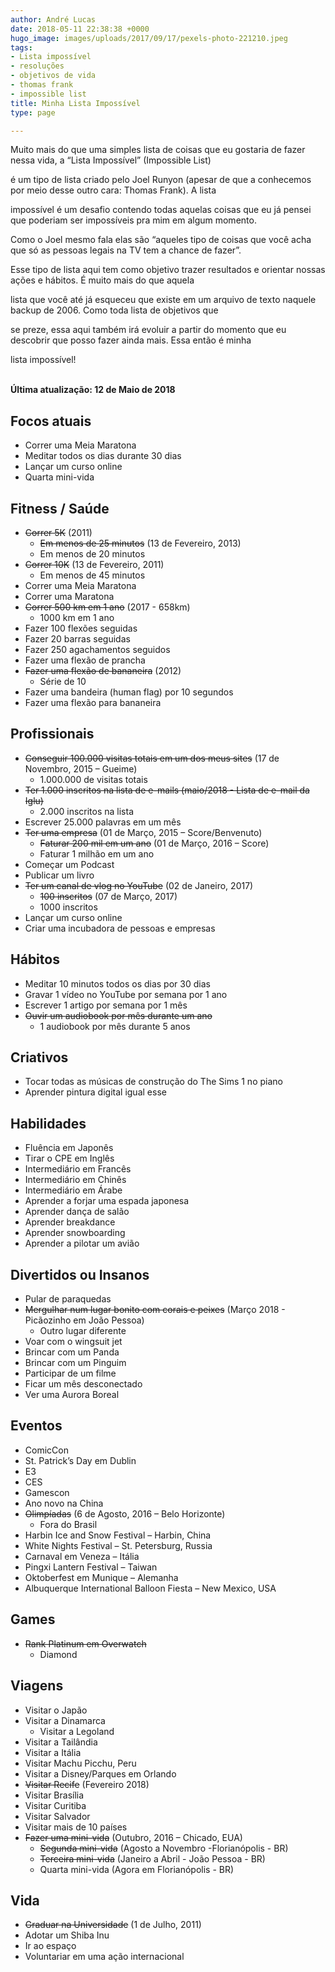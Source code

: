 ```yaml
---
author: André Lucas
date: 2018-05-11 22:38:38 +0000
hugo_image: images/uploads/2017/09/17/pexels-photo-221210.jpeg
tags:
- Lista impossível
- resoluções
- objetivos de vida
- thomas frank
- impossible list
title: Minha Lista Impossível
type: page

---
```

Muito mais do que uma simples lista de coisas que eu gostaria de fazer nessa vida, a “Lista Impossível” (Impossible List)

é um tipo de lista criado pelo Joel Runyon (apesar de que a conhecemos por meio desse outro cara: Thomas Frank). A lista

impossível é um desafio contendo todas aquelas coisas que eu já pensei que poderiam ser impossíveis pra mim em algum momento.

Como o Joel mesmo fala elas são “aqueles tipo de coisas que você acha que só as pessoas legais na TV tem a chance de fazer”.

Esse tipo de lista aqui tem como objetivo trazer resultados e orientar nossas ações e hábitos. É muito mais do que aquela

lista que você até já esqueceu que existe em um arquivo de texto naquele backup de 2006. Como toda lista de objetivos que

se preze, essa aqui também irá evoluir a partir do momento que eu descobrir que posso fazer ainda mais. Essa então é minha

lista impossível!

  
<br><b>Última atualização: 12 de Maio de 2018</b><br>  
<h2 id="focosatuais">Focos atuais</h2><ul>    <li>Correr uma Meia Maratona</li>    <li>Meditar todos os dias durante 30 dias</li>    <li>Lançar um curso online</li>    <li>Quarta mini-vida</li></ul><h2 id="fitnesssade">Fitness / Saúde</h2><ul>    <li>        <del>Correr 5K</del> (2011)        <ul>            <li>                <del>Em menos de 25 minutos</del> (13 de Fevereiro, 2013)</li>            <li>Em menos de 20 minutos</li>        </ul>    </li>    <li>        <del>Correr 10K</del> (13 de Fevereiro, 2011)        <ul>            <li>Em menos de 45 minutos</li>        </ul>    </li>    <li>Correr uma Meia Maratona</li>    <li>Correr uma Maratona</li>    <li><del>Correr 500 km em 1 ano</del> (2017 - 658km)        <ul>            <li>1000 km em 1 ano</li>  
        </ul>    </li>    <li>Fazer 100 flexões seguidas</li>    <li>Fazer 20 barras seguidas</li>    <li>Fazer 250 agachamentos seguidos</li>    <li>Fazer uma flexão de prancha</li>    <li>        <del>Fazer uma flexão de bananeira</del> (2012)        <ul>            <li>Série de 10</li>        </ul>    </li>    <li>Fazer uma bandeira (human flag) por 10 segundos</li>    <li>Fazer uma flexão para bananeira</li></ul><h2 id="profissionais">Profissionais</h2><ul>    <li>        <del>Conseguir 100.000 visitas totais em um dos meus sites</del> (17 de Novembro, 2015 – Gueime)        <ul>            <li>1.000.000 de visitas totais</li>        </ul>    </li>    <li><del>Ter 1.000 inscritos na lista de e-mails (maio/2018 - Lista de e-mail da Iglu)</del>        <ul>            <li>2.000 inscritos na lista</li>        </ul>    </li>    <li>Escrever 25.000 palavras em um mês</li>    <li>        <del>Ter uma empresa</del> (01 de Março, 2015 – Score/Benvenuto)        <ul>            <li>                <del>Faturar 200 mil em um ano</del> (01 de Março, 2016 – Score)</li>            <li>Faturar 1 milhão em um ano</li>        </ul>    </li>    <li>Começar um Podcast</li>    <li>Publicar um livro</li>    <li>        <del>Ter um canal de vlog no YouTube</del> (02 de Janeiro, 2017)        <ul>            <li>                <del>100 inscritos</del> (07 de Março, 2017)</li>            <li>1000 inscritos</li>        </ul>    </li>    <li>Lançar um curso online</li>    <li>Criar uma incubadora de pessoas e empresas</li></ul><h2 id="hbitos">Hábitos</h2><ul>    <li>Meditar 10 minutos todos os dias por 30 dias</li>    <li>Gravar 1 vídeo no YouTube por semana por 1 ano</li>    <li>Escrever 1 artigo por semana por 1 mês</li>    <li><del>Ouvir um audiobook por mês durante um ano</del>        <ul>            <li>1 audiobook por mês durante 5 anos</li>        </ul>    </li></ul><h2 id="criativos">Criativos</h2><ul>    <li>Tocar todas as músicas de construção do The Sims 1 no piano</li>    <li>Aprender pintura digital igual esse</li></ul><h2 id="habilidades">Habilidades</h2><ul>    <li>Fluência em Japonês</li>    <li>Tirar o CPE em Inglês</li>    <li>Intermediário em Francês</li>    <li>Intermediário em Chinês</li>    <li>Intermediário em Árabe</li>    <li>Aprender a forjar uma espada japonesa</li>    <li>Aprender dança de salão</li>    <li>Aprender breakdance</li>    <li>Aprender snowboarding</li>    <li>Aprender a pilotar um avião</li></ul><h2 id="divertidosouinsanos">Divertidos ou Insanos</h2><ul>    <li>Pular de paraquedas</li>    <li><del>Mergulhar num lugar bonito com corais e peixes</del> (Março 2018 - Picãozinho em João Pessoa)        <ul>            <li>Outro lugar diferente</li>        </ul>    </li>    <li>Voar com o wingsuit jet</li>    <li>Brincar com um Panda</li>    <li>Brincar com um Pinguim</li>    <li>Participar de um filme</li>    <li>Ficar um mês desconectado</li>    <li>Ver uma Aurora Boreal</li></ul><h2 id="eventos">Eventos</h2><ul>    <li>ComicCon</li>    <li>St. Patrick’s Day em Dublin</li>    <li>E3</li>    <li>CES</li>    <li>Gamescon</li>    <li>Ano novo na China</li>    <li>        <del>Olimpíadas</del> (6 de Agosto, 2016 – Belo Horizonte)        <ul>            <li>Fora do Brasil</li>        </ul>    </li>    <li>Harbin Ice and Snow Festival – Harbin, China</li>    <li>White Nights Festival – St. Petersburg, Russia</li>    <li>Carnaval em Veneza – Itália</li>    <li>Pingxi Lantern Festival – Taiwan</li>    <li>Oktoberfest em Munique – Alemanha</li>    <li>Albuquerque International Balloon Fiesta – New Mexico, USA</li></ul><h2 id="games">Games</h2><ul>    <li>        <del>Rank Platinum em Overwatch</del>        <ul>            <li>Diamond</li>        </ul>    </li></ul><h2 id="viagens">Viagens</h2><ul>    <li>Visitar o Japão</li>    <li>Visitar a Dinamarca        <ul>            <li>Visitar a Legoland</li>        </ul>    </li>    <li>Visitar a Tailândia</li>    <li>Visitar a Itália</li>    <li>Visitar Machu Picchu, Peru</li>    <li>Visitar a Disney/Parques em Orlando</li>    <li><del>Visitar Recife</del> (Fevereiro 2018)</li>    <li>Visitar Brasília</li>    <li>Visitar Curitiba</li>    <li>Visitar Salvador</li>    <li>Visitar mais de 10 países</li>    <li>        <del>Fazer uma mini-vida</del> (Outubro, 2016 – Chicado, EUA)        <ul>            <li><del>Segunda mini-vida</del> (Agosto a Novembro -Florianópolis - BR)</li>            <li><del>Terceira mini-vida</del> (Janeiro a Abril - João Pessoa - BR)</li>            <li>Quarta mini-vida (Agora em Florianópolis - BR)</li>        </ul>    </li></ul><h2 id="vida">Vida</h2><ul>    <li>        <del>Graduar na Universidade</del> (1 de Julho, 2011)</li>    <li>Adotar um Shiba Inu</li>    <li>Ir ao espaço</li>    <li>Voluntariar em uma ação internacional</li></ul>